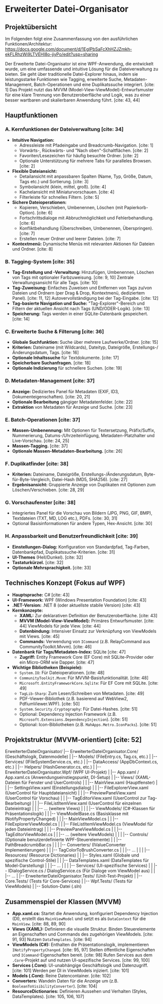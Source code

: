 # Erweiterter Datei-Organisator

## Projektübersicht

Im Folgenden folgt eine Zusammenfassung von den ausführlichen Funktionen/Architektur: https://docs.google.com/document/d/1EgIPbSaFcXhHZJZmkh-ekFLRhzWi9LTVEHl8o-jiyPo/edit?usp=sharing

Der Erweiterte Datei-Organisator ist eine WPF-Anwendung, die entwickelt wurde, um eine umfassende und intuitive Lösung für die Dateiverwaltung zu bieten. Sie geht über traditionelle Datei-Explorer hinaus, indem sie leistungsstarke Funktionen wie Tagging, erweiterte Suche, Metadaten-Management, Batch-Operationen und eine Duplikatssuche integriert. [cite: 1] Das Projekt nutzt das MVVM (Model-View-ViewModel)-Entwurfsmuster für eine klare Trennung von Benutzeroberfläche und Logik, was zu einer besser wartbaren und skalierbaren Anwendung führt. [cite: 43, 44]

## Hauptfunktionen

### A. Kernfunktionen der Dateiverwaltung [cite: 34]
* **Intuitive Navigation:**
    * Adressleiste mit Pfadeingabe und Breadcrumb-Navigation. [cite: 1]
    * Vorwärts-, Rückwärts- und "Nach oben"-Schaltflächen. [cite: 2]
    * Favoriten/Lesezeichen für häufig besuchte Ordner. [cite: 2]
    * Optionale Unterstützung für mehrere Tabs für paralleles Browsen. [cite: 2]
* **Flexible Dateiansicht:**
    * Detailansicht mit anpassbaren Spalten (Name, Typ, Größe, Datum, Tags etc.) und Sortierung. [cite: 3]
    * Symbolansicht (klein, mittel, groß). [cite: 4]
    * Kachelansicht mit Miniaturvorschauen. [cite: 4]
    * Filterleiste für schnelles Filtern. [cite: 5]
* **Sichere Dateioperationen:**
    * Kopieren, Verschieben, Umbenennen, Löschen (mit Papierkorb-Option). [cite: 6]
    * Fortschrittsdialoge mit Abbruchmöglichkeit und Fehlerbehandlung. [cite: 6]
    * Konfliktbehandlung (Überschreiben, Umbenennen, Überspringen). [cite: 7]
    * Erstellen neuer Ordner und leerer Dateien. [cite: 7]
* **Kontextmenü:** Dynamische Menüs mit relevanten Aktionen für Dateien und Ordner. [cite: 8]

### B. Tagging-System [cite: 35]
* **Tag-Erstellung und -Verwaltung:** Hinzufügen, Umbenennen, Löschen von Tags mit optionaler Farbzuweisung. [cite: 9, 10] Zentrale Verwaltungsansicht für alle Tags. [cite: 10]
* **Tag-Zuweisung:** Einfaches Zuweisen und Entfernen von Tags zu/von Dateien und Ordnern (per Drag & Drop, Kontextmenü, dediziertem Panel). [cite: 11, 12] Autovervollständigung bei der Tag-Eingabe. [cite: 12]
* **Tag-basierte Navigation und Suche:** "Tag-Explorer"-Bereich und Filtern der aktuellen Ansicht nach Tags (UND/ODER-Logik). [cite: 13]
* **Speicherung:** Tags werden in einer SQLite-Datenbank gespeichert. [cite: 14]

### C. Erweiterte Suche & Filterung [cite: 36]
* **Globale Suchfunktion:** Suche über mehrere Laufwerke/Ordner. [cite: 15]
* **Kriterien:** Dateiname (mit Wildcards), Dateityp, Dateigröße, Erstellungs-/Änderungsdatum, Tags. [cite: 16]
* **Optionale Inhaltssuche** für Textdokumente. [cite: 17]
* **Speicherbare Suchanfragen.** [cite: 18]
* **Optionale Indizierung** für schnellere Suchen. [cite: 19]

### D. Metadaten-Management [cite: 37]
* **Anzeige:** Dediziertes Panel für Metadaten (EXIF, ID3, Dokumenteigenschaften). [cite: 20, 21]
* **Optionale Bearbeitung** gängiger Metadatenfelder. [cite: 22]
* **Extraktion** von Metadaten für Anzeige und Suche. [cite: 23]

### E. Batch-Operationen [cite: 37]
* **Massen-Umbenennung:** Mit Optionen für Textersetzung, Präfix/Suffix, Nummerierung, Datums-/Uhrzeiteinfügung, Metadaten-Platzhalter und Live-Vorschau. [cite: 24, 25]
* **Massen-Tagging.** [cite: 37]
* **Optionale Massen-Metadaten-Bearbeitung.** [cite: 26]

### F. Duplikatfinder [cite: 38]
* **Kriterien:** Dateiname, Dateigröße, Erstellungs-/Änderungsdatum, Byte-für-Byte-Vergleich, Datei-Hash (MD5, SHA256). [cite: 27]
* **Ergebnisansicht:** Gruppierte Anzeige von Duplikaten mit Optionen zum Löschen/Verschieben. [cite: 28, 29]

### G. Vorschaufenster [cite: 38]
* Integriertes Panel für die Vorschau von Bildern (JPG, PNG, GIF, BMP), Textdateien (TXT, MD, LOG etc.), PDFs. [cite: 30, 31]
* Optional Basisinformationen für andere Typen, Hex-Ansicht. [cite: 30]

### H. Anpassbarkeit und Benutzerfreundlichkeit [cite: 39]
* **Einstellungen-Dialog:** Konfiguration von Standardpfad, Tag-Farben, Datenbankpfad, Duplikatssuche-Kriterien. [cite: 31]
* **UI-Themes** (Hell/Dunkel). [cite: 32]
* **Tastaturkürzel.** [cite: 32]
* **Optionale Mehrsprachigkeit.** [cite: 33]

## Technisches Konzept (Fokus auf WPF)

* **Hauptsprache:** C# [cite: 43]
* **UI-Framework:** WPF (Windows Presentation Foundation) [cite: 43]
* **.NET-Version:** .NET 8 (oder aktuellste stabile Version) [cite: 43]
* **Kernkonzepte:**
    * **XAML:** Zur deklarativen Definition der Benutzeroberfläche. [cite: 43]
    * **MVVM (Model-View-ViewModel):** Primäres Entwurfsmuster. [cite: 44] ViewModels für jede View. [cite: 44]
    * **Datenbindung:** Intensiver Einsatz zur Verknüpfung von ViewModels mit Views. [cite: 45]
    * **Commands:** Verwendung von `ICommand` (z.B. RelayCommand aus CommunityToolkit.Mvvm). [cite: 46]
* **Datenbank für Tags/Metadaten-Index:** SQLite [cite: 47]
    * **Zugriff:** Entity Framework Core (EF Core) mit SQLite-Provider oder ein Micro-ORM wie Dapper. [cite: 47]
* **Wichtige Bibliotheken (Beispiele):**
    * `System.IO`: Für Dateioperationen. [cite: 48]
    * `CommunityToolkit.Mvvm`: Für MVVM-Basisfunktionalität. [cite: 48]
    * `Microsoft.EntityFrameworkCore.Sqlite`: Für EF Core mit SQLite. [cite: 49]
    * `TagLib-Sharp`: Zum Lesen/Schreiben von Metadaten. [cite: 49]
    * PDF-Viewer-Bibliothek (z.B. basierend auf WebView2, PdfiumViewer.WPF). [cite: 50]
    * `System.Security.Cryptography`: Für Datei-Hashes. [cite: 51]
    * Optional: Dependency Injection Framework (z.B. `Microsoft.Extensions.DependencyInjection`). [cite: 51]
    * Optional: Icon-Bibliotheken (z.B. `MahApps.Metro.IconPacks`). [cite: 51]

## Projektstruktur (MVVM-orientiert) [cite: 52]
ErweiterterDateiOrganisator/
|-- ErweiterterDateiOrganisator.Core/             (Geschäftslogik, Datenmodelle) 
|   |-- Models/                                   (FileEntry.cs, Tag.cs, etc.) 
|   |-- Services/                                 (IFileSystemService.cs, etc.) 
|   |-- DataAccess/                               (AppDbContext.cs, etc.) 
|   |-- Helpers/                                  (HashGenerator.cs, etc.) 
|
|-- ErweiterterDateiOrganisator.Wpf/              (WPF UI-Projekt) 
|   |-- App.xaml / App.xaml.cs                    (Anwendungseinstiegspunkt, DI-Setup) 
|   |-- Views/                                    (XAML-Dateien für Fenster und UserControls) 
|   |   |-- MainView.xaml                         (Hauptfenster) 
|   |   |-- SettingsView.xaml                     (Einstellungsdialog) 
|   |   |-- FileExplorerView.xaml                 (UserControl für Hauptdateiansicht) 
|   |   |-- PreviewPaneView.xaml                  (UserControl für Vorschau) 
|   |   |-- TagEditorView.xaml                    (UserControl zur Tag-Bearbeitung) 
|   |   |-- FileListItemView.xaml                 (UserControl für einzelnen Dateieintrag) 
|   |   |-- ... (weitere Views)
|   |
|   |-- ViewModels/                               (C#-Klassen für Präsentationslogik) 
|   |   |-- ViewModelBase.cs                      (Basisklasse mit INotifyPropertyChanged) 
|   |   |-- MainViewModel.cs
|   |   |-- FileExplorerViewModel.cs
|   |   |-- FileListItemViewModel.cs              (ViewModel für jeden Dateieintrag) 
|   |   |-- PreviewPaneViewModel.cs 
|   |   |-- TagEditorViewModel.cs 
|   |   |-- ... (weitere ViewModels)
|   |
|   |-- Controls/                                 (Optionale benutzerdefinierte WPF-Steuerelemente) 
|   |   |-- PathBreadcrumbBar.cs 
|   |
|   |-- Converters/                               (IValueConverter Implementierungen) 
|   |   |-- TagColorToBrushConverter.cs 
|   |   |-- ...
|   |
|   |-- Resources/                                (Resource Dictionaries) 
|   |   |-- Styles.xaml                           (Globale und spezifische Control-Stile) 
|   |   |-- DataTemplates.xaml                    (DataTemplates für Model-Darstellung) 
|   |   |-- ...
|   |
|   |-- Services/ (UI-spezifische Services) 
|   |   |-- IDialogService.cs / DialogService.cs  (Für Dialoge vom ViewModel aus) 
|   |   |-- ...
|
|-- ErweiterterDateiOrganisator.Tests/            (Unit-Test-Projekt) 
|   |-- Core.Tests/                               (Tests für Core-Services) 
|   |-- Wpf.Tests/                                (Tests für ViewModels) 
|
|-- Solution-Datei (.sln)

## Zusammenspiel der Klassen (MVVM)

* **App.xaml.cs:** Startet die Anwendung, konfiguriert Dependency Injection (DI), erstellt das `MainViewModel` und setzt es als `DataContext` für die `MainView`. [cite: 88, 89, 90]
* **Views (XAML):** Definieren die visuelle Struktur. Binden Steuerelemente an Eigenschaften und Commands des zugehörigen ViewModels. [cite: 91, 93] Nutzen `DataTemplates`. [cite: 94]
* **ViewModels (C#):** Enthalten die Präsentationslogik, implementieren `INotifyPropertyChanged`. [cite: 95, 97] Stellen öffentliche Eigenschaften und `ICommand`-Eigenschaften bereit. [cite: 98] Rufen Services aus dem `.Core`-Projekt auf und nutzen UI-spezifische Services. [cite: 99, 100]
* **Services (.Core):** UI-unabhängige Geschäftslogik und Datenzugriff. [cite: 101] Werden per DI in ViewModels injiziert. [cite: 101]
* **Models (.Core):** Reine Datencontainer. [cite: 102]
* **Converters:** Wandeln Daten für die Anzeige um (z.B. `BooleanToVisibilityConverter`). [cite: 104]
* **ResourceDictionaries:** Definieren Aussehen und Verhalten (Styles, DataTemplates). [cite: 105, 106, 107]
